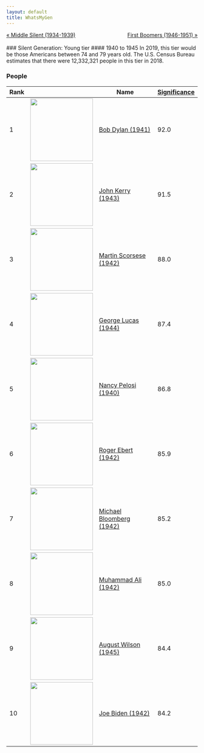 ```yaml
---
layout: default
title: WhatsMyGen
---
```

<div style="overflow: hidden"><a href="/WhatsMyGen/generations/silent-middle.html" class="previous" style="float: left !important">&laquo; Middle Silent (1934-1939)</a><a href="/WhatsMyGen/generations/boomer-first.html" class="next" style="float: right !important">First Boomers (1946-1951) &raquo;</a></div>
<br>
### Silent Generation: Young tier
#### 1940 to 1945
In 2019, this tier would be those Americans between 74 and 79 years old. The U.S. Census Bureau estimates that there were 12,332,321 people in this tier in 2018. 

### People

Rank |     | Name                               | <a href="/WhatsMyGen/FAQ.html#Significance">Significance</a> 
---- | --- | ---------------------------------- | -------- 
1    | <img src="https://upload.wikimedia.org/wikipedia/commons/0/02/Bob_Dylan_-_Azkena_Rock_Festival_2010_2.jpg" width="165" /> | [Bob Dylan (1941)](https://en.wikipedia.org/wiki/Bob_Dylan) | 92.0
2    | <img src="https://upload.wikimedia.org/wikipedia/commons/2/2c/John_Kerry_official_Secretary_of_State_portrait.jpg" width="165" /> | [John Kerry (1943)](https://en.wikipedia.org/wiki/John_Kerry) | 91.5
3    | <img src="https://upload.wikimedia.org/wikipedia/commons/8/8a/Martin_Scorsese_Berlinale_2010_%28cropped%29.jpg" width="165" /> | [Martin Scorsese (1942)](https://en.wikipedia.org/wiki/Martin_Scorsese) | 88.0
4    | <img src="https://upload.wikimedia.org/wikipedia/commons/a/a0/George_Lucas_cropped_2009.jpg" width="165" /> | [George Lucas (1944)](https://en.wikipedia.org/wiki/George_Lucas) | 87.4
5    | <img src="https://upload.wikimedia.org/wikipedia/commons/a/a5/Official_photo_of_Speaker_Nancy_Pelosi_in_2019.jpg" width="165" /> | [Nancy Pelosi (1940)](https://en.wikipedia.org/wiki/Nancy_Pelosi) | 86.8
6    | <img src="https://upload.wikimedia.org/wikipedia/commons/6/6f/Roger_Ebert_crop.jpg" width="165" /> | [Roger Ebert (1942)](https://en.wikipedia.org/wiki/Roger_Ebert) | 85.9
7    | <img src="https://upload.wikimedia.org/wikipedia/commons/e/e2/Mike_Bloomberg_Headshot.jpg" width="165" /> | [Michael Bloomberg (1942)](https://en.wikipedia.org/wiki/Michael_Bloomberg) | 85.2
8    | <img src="https://upload.wikimedia.org/wikipedia/commons/8/89/Muhammad_Ali_NYWTS.jpg" width="165" /> | [Muhammad Ali (1942)](https://en.wikipedia.org/wiki/Muhammad_Ali) | 85.0
9    | <img src="https://upload.wikimedia.org/wikipedia/en/f/fa/August_wilson.jpg" width="165" /> | [August Wilson (1945)](https://en.wikipedia.org/wiki/August_Wilson) | 84.4
10   | <img src="https://upload.wikimedia.org/wikipedia/commons/6/64/Biden_2013.jpg" width="165" /> | [Joe Biden (1942)](https://en.wikipedia.org/wiki/Joe_Biden) | 84.2
